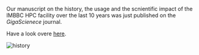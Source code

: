 <!-- ---
title: An IMBBC HPC facily manuscript got published
author: Haris Z
layout: post
--- -->

Our manuscript on the history, the usage and the scnientific impact of the IMBBC HPC facility 
over the last 10 years was just published on the *GigaScienece* journal. 

Have a look overe [here](https://doi.org/10.1093/gigascience/giab053).

![history](https://raw.githubusercontent.com/hariszaf/hariszaf.github.io/master/assets/images/giab053fig1.jpg)

